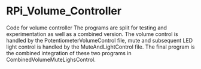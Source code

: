 # RPi_Volume_Controller
Code for volume controller
The programs are split for testing and experimentation as well as a combined version. The volume control is handled by the PotentiometerVolumeControl file, mute and subsequent LED light control is handled by the MuteAndLightControl file. The final program is the combined integration of these two programs in CombinedVolumeMuteLighsControl.
